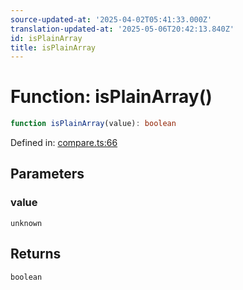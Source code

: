 ```yaml
---
source-updated-at: '2025-04-02T05:41:33.000Z'
translation-updated-at: '2025-05-06T20:42:13.840Z'
id: isPlainArray
title: isPlainArray
---
```


<!-- DO NOT EDIT: this page is autogenerated from the type comments -->

# Function: isPlainArray()

```ts
function isPlainArray(value): boolean
```

Defined in: [compare.ts:66](https://github.com/TanStack/pacer/blob/main/packages/pacer/src/compare.ts#L66)

## Parameters

### value

`unknown`

## Returns

`boolean`
